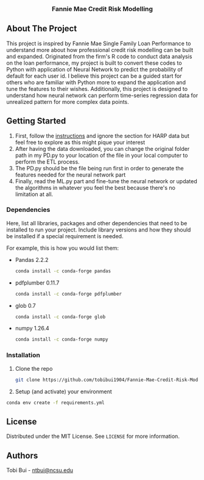 <!-- PROJECT LOGO -->
<br />
<p align="center">
  <a href="https://github.com/tobibui1904/Fannie-Mae-Credit-Risk-Modelling">
  </a>

  <h3 align="center">Fannie Mae Credit Risk Modelling</h3>

<!-- ABOUT THE PROJECT -->
## About The Project

This project is inspired by Fannie Mae Single Family Loan Performance to understand more about how professional credit risk modelling can be built and expanded. Originated
from the firm's R code to conduct data analysis on the loan performance, my project is built to convert these codes to Python with application of Neural Network to predict
the probability of default for each user id. I believe this project can be a guided start for others who are familiar with Python more to expand the application and tune the
features to their wishes. Additionally, this project is designed to understand how neural network can perform time-series regression data for unrealized pattern for more complex
data points.


<!-- GETTING STARTED -->
## Getting Started

1. First, follow the [instructions](https://capitalmarkets.fanniemae.com/media/9066/display) and ignore the section for HARP data but feel free to explore as this might pique your interest
2. After having the data downloaded, you can change the original folder path in my PD.py to your location of the file in your local computer to perform the ETL process.
3. The PD.py should be the file being run first in order to generate the features needed for the neural network part
4. Finally, read the ML.py part and fine-tune the neural network or updated the algorithms in whatever you feel the best because there's no limitation at all.

### Dependencies

Here, list all libraries, packages and other dependencies that need to be installed to run your project. Include library versions and how they should be installed if a special requirement is needed.

For example, this is how you would list them:
* Pandas 2.2.2
  ```sh
  conda install -c conda-forge pandas
  ```
* pdfplumber 0.11.7
  ```sh
  conda install -c conda-forge pdfplumber
  ```
* glob 0.7
  ```sh
  conda install -c conda-forge glob
  ```
* numpy 1.26.4
  ```sh
  conda install -c conda-forge numpy
  ```
  
### Installation

1. Clone the repo
   ```sh
   git clone https://github.com/tobibui1904/Fannie-Mae-Credit-Risk-Modelling.git
   ```
2. Setup (and activate) your environment
  ```sh
  conda env create -f requirements.yml
  ```

<!-- LICENSE -->
## License

Distributed under the MIT License. See `LICENSE` for more information.


<!-- Authors -->
## Authors

Tobi Bui - ntbui@ncsu.edu
